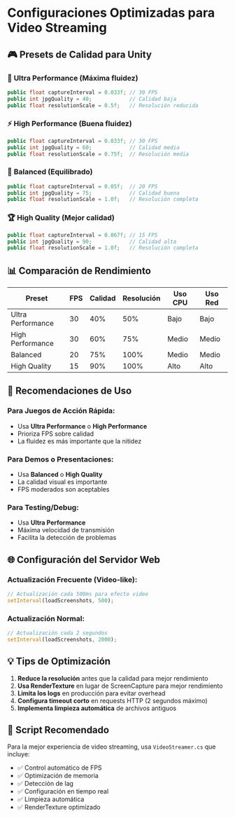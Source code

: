 # Configuraciones Optimizadas para Video Streaming

## 🎮 Presets de Calidad para Unity

### 🚀 **Ultra Performance** (Máxima fluidez)
```csharp
public float captureInterval = 0.033f; // 30 FPS
public int jpgQuality = 40;            // Calidad baja
public float resolutionScale = 0.5f;   // Resolución reducida
```

### ⚡ **High Performance** (Buena fluidez)
```csharp
public float captureInterval = 0.033f; // 30 FPS  
public int jpgQuality = 60;            // Calidad media
public float resolutionScale = 0.75f;  // Resolución media
```

### 🎯 **Balanced** (Equilibrado)
```csharp
public float captureInterval = 0.05f;  // 20 FPS
public int jpgQuality = 75;            // Calidad buena
public float resolutionScale = 1.0f;   // Resolución completa
```

### 🏆 **High Quality** (Mejor calidad)
```csharp
public float captureInterval = 0.067f; // 15 FPS
public int jpgQuality = 90;            // Calidad alta
public float resolutionScale = 1.0f;   // Resolución completa
```

## 📊 Comparación de Rendimiento

| Preset | FPS | Calidad | Resolución | Uso CPU | Uso Red |
|--------|-----|---------|------------|---------|---------|
| Ultra Performance | 30 | 40% | 50% | Bajo | Bajo |
| High Performance | 30 | 60% | 75% | Medio | Medio |
| Balanced | 20 | 75% | 100% | Medio | Medio |
| High Quality | 15 | 90% | 100% | Alto | Alto |

## 🔧 Recomendaciones de Uso

### Para Juegos de Acción Rápida:
- Usa **Ultra Performance** o **High Performance**
- Prioriza FPS sobre calidad
- La fluidez es más importante que la nitidez

### Para Demos o Presentaciones:
- Usa **Balanced** o **High Quality**
- La calidad visual es importante
- FPS moderados son aceptables

### Para Testing/Debug:
- Usa **Ultra Performance**
- Máxima velocidad de transmisión
- Facilita la detección de problemas

## 🌐 Configuración del Servidor Web

### Actualización Frecuente (Video-like):
```javascript
// Actualización cada 500ms para efecto video
setInterval(loadScreenshots, 500);
```

### Actualización Normal:
```javascript  
// Actualización cada 2 segundos
setInterval(loadScreenshots, 2000);
```

## 💡 Tips de Optimización

1. **Reduce la resolución** antes que la calidad para mejor rendimiento
2. **Usa RenderTexture** en lugar de ScreenCapture para mejor rendimiento
3. **Limita los logs** en producción para evitar overhead
4. **Configura timeout corto** en requests HTTP (2 segundos máximo)
5. **Implementa limpieza automática** de archivos antiguos

## 🎯 Script Recomendado

Para la mejor experiencia de video streaming, usa `VideoStreamer.cs` que incluye:

- ✅ Control automático de FPS
- ✅ Optimización de memoria
- ✅ Detección de lag
- ✅ Configuración en tiempo real
- ✅ Limpieza automática
- ✅ RenderTexture optimizado
